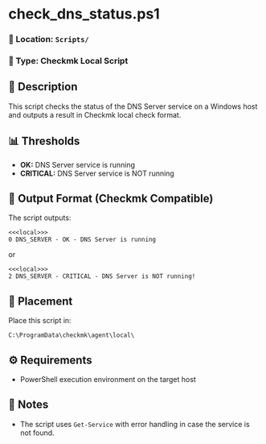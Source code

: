 # check_dns_status.ps1

### 📂 Location: `Scripts/`
### 📎 Type: Checkmk Local Script

## 📝 Description
This script checks the status of the DNS Server service on a Windows host and outputs a result in Checkmk local check format.

## 📊 Thresholds
- **OK:** DNS Server service is running
- **CRITICAL:** DNS Server service is NOT running

## 🔢 Output Format (Checkmk Compatible)
The script outputs:
```
<<<local>>>
0 DNS_SERVER - OK - DNS Server is running
```
or
```
<<<local>>>
2 DNS_SERVER - CRITICAL - DNS Server is NOT running!
```

## 📁 Placement
Place this script in:
```
C:\ProgramData\checkmk\agent\local\
```

## ⚙️ Requirements
- PowerShell execution environment on the target host

## 📎 Notes
- The script uses `Get-Service` with error handling in case the service is not found.
